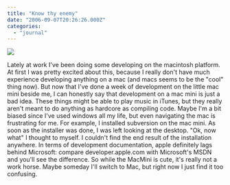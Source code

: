 ```yaml
---
title: "Know thy enemy"
date: "2006-09-07T20:26:26.000Z"
categories: 
  - "journal"
---
```


![](images/Mac%20Mini%202.jpg)

Lately at work I've been doing some developing on the macintosh platform. At first I was pretty excited about this, because I really don't have much experience developing anything on a mac (and macs seems to be the "cool" thing now). But now that I've done a week of development on the little mac mini beside me, I can honestly say that development on a mac mini is just a bad idea. These things might be able to play music in iTunes, but they really aren't meant to do anything as hardcore as compiling code. Maybe I'm a bit biased since I've used windows all my life, but even navigating the mac is frustrating for me. For example, I installed subversion on the mac mini. As soon as the installer was done, I was left looking at the desktop. "Ok, now what" I thought to myself. I couldn't find the end result of the installation anywhere. In terms of development documentation, apple definitely lags behind Microsoft: compare developer.apple.com with Microsoft's MSDN and you'll see the difference. So while the MacMini is cute, it's really not a work horse. Maybe someday I'll switch to Mac, but right now I just find it too confusing.
